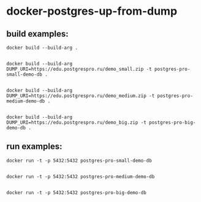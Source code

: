 # docker-postgres-up-from-dump

## build examples:

    docker build --build-arg .


    docker build --build-arg DUMP_URI=https://edu.postgrespro.ru/demo_small.zip -t postgres-pro-small-demo-db .


    docker build --build-arg DUMP_URI=https://edu.postgrespro.ru/demo_medium.zip -t postgres-pro-medium-demo-db .


    docker build --build-arg DUMP_URI=https://edu.postgrespro.ru/demo_big.zip -t postgres-pro-big-demo-db .


## run examples:

    docker run -t -p 5432:5432 postgres-pro-small-demo-db


    docker run -t -p 5432:5432 postgres-pro-medium-demo-db


    docker run -t -p 5432:5432 postgres-pro-big-demo-db


